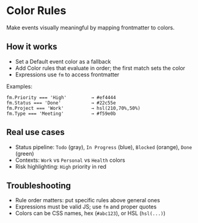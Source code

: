 # Color Rules

Make events visually meaningful by mapping frontmatter to colors.

## How it works

- Set a Default event color as a fallback
- Add Color rules that evaluate in order; the first match sets the color
- Expressions use `fm` to access frontmatter

Examples:

```text
fm.Priority === 'High'         → #ef4444
fm.Status === 'Done'           → #22c55e
fm.Project === 'Work'          → hsl(210,70%,50%)
fm.Type === 'Meeting'          → #f59e0b
```

## Real use cases

- Status pipeline: `Todo` (gray), `In Progress` (blue), `Blocked` (orange), `Done` (green)
- Contexts: `Work` vs `Personal` vs `Health` colors
- Risk highlighting: `High` priority in red

## Troubleshooting

- Rule order matters: put specific rules above general ones
- Expressions must be valid JS; use `fm` and proper quotes
- Colors can be CSS names, hex (`#abc123`), or HSL (`hsl(...)`)
